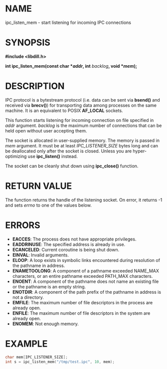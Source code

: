 # NAME

ipc_listen_mem - start listening for incoming IPC connections

# SYNOPSIS


**#include &lt;libdill.h>**

**int ipc_listen_mem(const char **\*_addr_**, int** _backlog_**, void **\*_mem_**);**

# DESCRIPTION

IPC protocol is a bytestream protocol (i.e. data can be sent via **bsend()** and received via **brecv()**) for transporting data among processes on the same machine. It is an equivalent to POSIX **AF_LOCAL** sockets.

This function starts listening for incoming connection on file specified in _addr_ argument. _backlog_ is the maximum number of connections that can be held open without user accepting them.

The socket is allocated in user-supplied memory. The memory is passed in _mem_ argument. It must be at least _IPC\_LISTENER\_SIZE_ bytes long and can be deallocated only after the socket is closed. Unless you are hyper-optimizing use **ipc_listen()** instead.

The socket can be cleanly shut down using **ipc_close()** function.

# RETURN VALUE

The function returns the handle of the listening socket. On error, it returns -1 and sets _errno_ to one of the values below.

# ERRORS

* **EACCES**: The process does not have appropriate privileges.
* **EADDRINUSE**: The specified address is already in use.
* **ECANCELED**: Current coroutine is being shut down.
* **EINVAL**: Invalid arguments.
* **ELOOP**: A loop exists in symbolic links encountered during resolution of the pathname in address.
* **ENAMETOOLONG**: A component of a pathname exceeded NAME_MAX characters, or an entire pathname exceeded PATH_MAX characters.
* **ENOENT**: A component of the pathname does not name an existing file or the pathname is an empty string.
* **ENOTDIR**: A component of the path prefix of the pathname in address is not a directory.
* **EMFILE**: The maximum number of file descriptors in the process are already open.
* **ENFILE**: The maximum number of file descriptors in the system are already open.
* **ENOMEM**: Not enough memory.

# EXAMPLE

```c
char mem[IPC_LISTENER_SIZE];
int s = ipc_listen_mem("/tmp/test.ipc", 10, mem);
```
